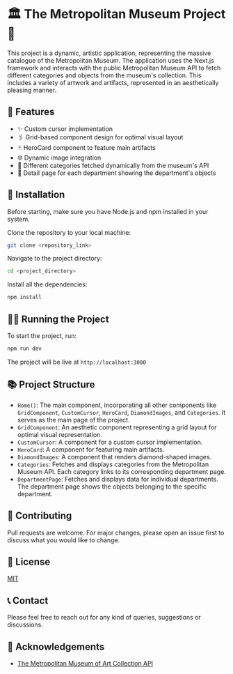 # 🏛️ The Metropolitan Museum Project 🎨

This project is a dynamic, artistic application, representing the massive catalogue of the Metropolitan Museum. The application uses the Next.js framework and interacts with the public Metropolitan Museum API to fetch different categories and objects from the museum's collection. This includes a variety of artwork and artifacts, represented in an aesthetically pleasing manner.

## 🌟 Features

- ✨ Custom cursor implementation
- 🖇️ Grid-based component design for optimal visual layout
- 🃏 HeroCard component to feature main artifacts
- 🌐 Dynamic image integration
- 📁 Different categories fetched dynamically from the museum's API
- 📄 Detail page for each department showing the department's objects

## 🚀 Installation

Before starting, make sure you have Node.js and npm installed in your system.

Clone the repository to your local machine:

```bash
git clone <repository_link>
```

Navigate to the project directory:

```bash
cd <project_directory>
```

Install all the dependencies:

```bash
npm install
```

## 🏃‍♀️ Running the Project

To start the project, run:

```bash
npm run dev
```

The project will be live at `http://localhost:3000`

## 📚 Project Structure

- `Home()`: The main component, incorporating all other components like `GridComponent`, `CustomCursor`, `HeroCard`, `DiamondImages`, and `Categories`. It serves as the main page of the project.
- `GridComponent`: An aesthetic component representing a grid layout for optimal visual representation.
- `CustomCursor`: A component for a custom cursor implementation.
- `HeroCard`: A component for featuring main artifacts.
- `DiamondImages`: A component that renders diamond-shaped images.
- `Categories`: Fetches and displays categories from the Metropolitan Museum API. Each category links to its corresponding department page.
- `DepartmentPage`: Fetches and displays data for individual departments. The department page shows the objects belonging to the specific department.

## 🙌 Contributing

Pull requests are welcome. For major changes, please open an issue first to discuss what you would like to change.

## 📄 License

[MIT](https://choosealicense.com/licenses/mit/)

## 📞 Contact

Please feel free to reach out for any kind of queries, suggestions or discussions.

## 👏 Acknowledgements

- [The Metropolitan Museum of Art Collection API](https://metmuseum.github.io/)
